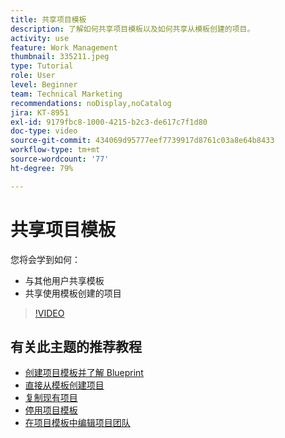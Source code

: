 ```yaml
---
title: 共享项目模板
description: 了解如何共享项目模板以及如何共享从模板创建的项目。
activity: use
feature: Work Management
thumbnail: 335211.jpeg
type: Tutorial
role: User
level: Beginner
team: Technical Marketing
recommendations: noDisplay,noCatalog
jira: KT-8951
exl-id: 9179fbc8-1000-4215-b2c3-de617c7f1d80
doc-type: video
source-git-commit: 434069d95777eef7739917d8761c03a8e64b8433
workflow-type: tm+mt
source-wordcount: '77'
ht-degree: 79%

---
```


# 共享项目模板

您将会学到如何：

* 与其他用户共享模板
* 共享使用模板创建的项目

>[!VIDEO](https://video.tv.adobe.com/v/335211/?quality=12&learn=on)

## 有关此主题的推荐教程

* [创建项目模板并了解 Blueprint](/help/manage-work/create-and-manage-project-templates/create-a-project-template.md)
* [直接从模板创建项目](/help/manage-work/create-and-manage-project-templates/create-a-project-directly-from-a-template.md)
* [复制现有项目](/help/manage-work/manage-projects/copy-an-existing-project.md)
* [停用项目模板](/help/manage-work/create-and-manage-project-templates/deactivate-a-project-template.md)
* [在项目模板中编辑项目团队](/help/manage-work/create-and-manage-project-templates/edit-the-project-team-in-a-project-template.md)

